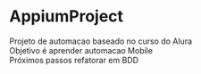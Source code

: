 # AppiumProject
Projeto  de automacao  baseado no curso do Alura  <br />
Objetivo  é  aprender automacao  Mobile<br />
Próximos  passos  refatorar em BDD

